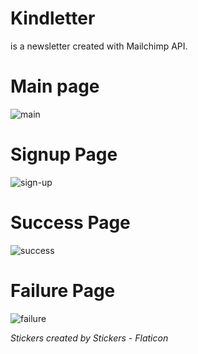 # Kindletter
is a newsletter created with Mailchimp API.
# Main page
![main](https://user-images.githubusercontent.com/101329759/195993651-be36d6dd-2f86-4dde-ad59-07e37992eb1e.PNG)
# Signup Page
![sign-up](https://user-images.githubusercontent.com/101329759/195994128-610851a7-33f7-4eae-b7fd-3bbc8291ff8d.PNG)
# Success Page
![success](https://user-images.githubusercontent.com/101329759/195994142-80507b91-78d5-4535-870a-fa3a87a4f803.PNG)
# Failure Page
![failure](https://user-images.githubusercontent.com/101329759/195994467-6ced9416-39d6-461f-b083-79066b7e1338.PNG)

<i>Stickers created by Stickers - Flaticon</i>

